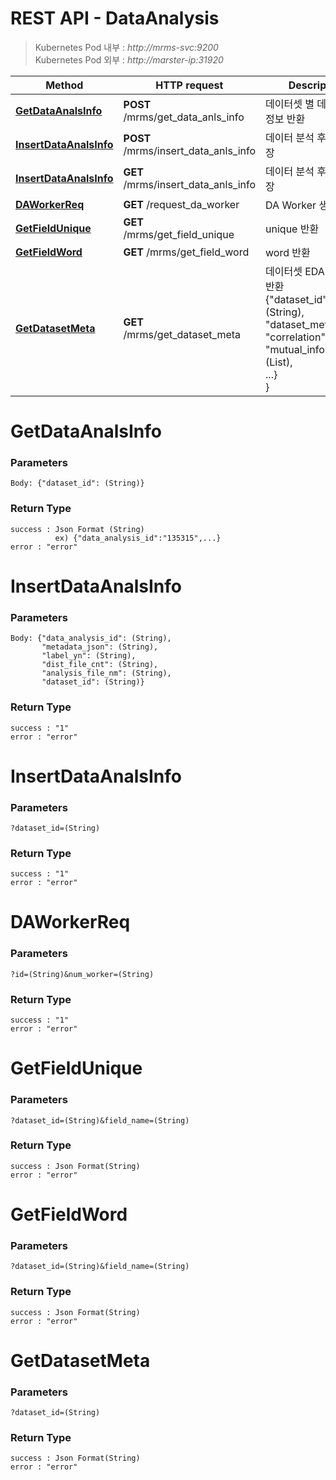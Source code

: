 # REST API - DataAnalysis

> Kubernetes Pod 내부 : *http://mrms-svc:9200* </br>
> Kubernetes Pod 외부 : *http://marster-ip:31920*


|Method|HTTP request|Description|
|------|------------|-----------|
[**GetDataAnalsInfo**](DataAnalysis.md#GetDataAnalsInfo) | **POST** /mrms/get_data_anls_info |데이터셋 별 데이터 분석정보 반환|
[**InsertDataAnalsInfo**](DataAnalysis.md#InsertDataAnalsInfo) | **POST** /mrms/insert_data_anls_info |데이터 분석 후 결과 저장|
[**InsertDataAnalsInfo**](DataAnalysis.md#InsertDataAnalsInfo) | **GET** /mrms/insert_data_anls_info |데이터 분석 후 결과 저장|
[**DAWorkerReq**](DataAnalysis.md#DAWorkerReq) | **GET** /request_da_worker |DA Worker 생성요청|
[**GetFieldUnique**](DataAnalysis.md#GetFieldUnique) | **GET** 	/mrms/get_field_unique |unique 반환|
[**GetFieldWord**](DataAnalysis.md#GetFieldWord) | **GET** /mrms/get_field_word |word 반환|
[**GetDatasetMeta**](DataAnalysis.md#GetDatasetMeta) | **GET** /mrms/get_dataset_meta |데이터셋 EDA결과 정보 반환 <br> {"dataset_id":(String), <br> "dataset_meta":{ <br> "correlation":(List), <br> "mutual_information":(List), <br> ...} <br> }|


<a name="GetDataAnalsInfo"></a>
# **GetDataAnalsInfo**

### Parameters
```
Body: {"dataset_id": (String)}
```

### Return Type
```
success : Json Format (String)
          ex) {"data_analysis_id":"135315",...}
error : "error"
```

<a name="InsertDataAnalsInfo"></a>
# **InsertDataAnalsInfo**

### Parameters
```
Body: {"data_analysis_id": (String),
       "metadata_json": (String),
       "label_yn": (String),
       "dist_file_cnt": (String),
       "analysis_file_nm": (String),
       "dataset_id": (String)}
```

### Return Type
```
success : "1"
error : "error"
```

<a name="InsertDataAnalsInfo"></a>
# **InsertDataAnalsInfo**

### Parameters
```
?dataset_id=(String)
```

### Return Type
```
success : "1"
error : "error"
```

<a name="DAWorkerReq"></a>
# **DAWorkerReq**

### Parameters
```
?id=(String)&num_worker=(String)
```

### Return Type
```
success : "1"
error : "error"
```

<a name="GetFieldUnique"></a>
# **GetFieldUnique**

### Parameters
```
?dataset_id=(String)&field_name=(String)
```

### Return Type
```
success : Json Format(String)
error : "error"
```

<a name="GetFieldWord"></a>
# **GetFieldWord**

### Parameters
```
?dataset_id=(String)&field_name=(String)
```

### Return Type
```
success : Json Format(String)
error : "error"
```

<a name="GetDatasetMeta"></a>
# **GetDatasetMeta**

### Parameters
```
?dataset_id=(String)
```

### Return Type
```
success : Json Format(String)
error : "error"
```